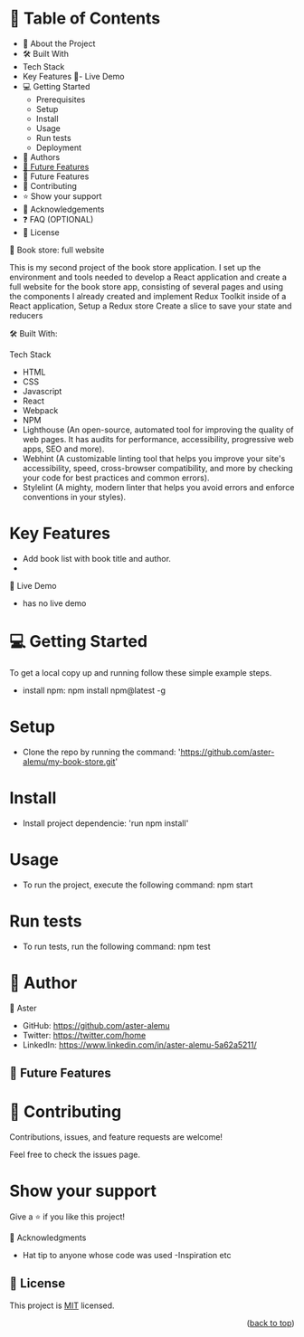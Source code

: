 
# 📗 Table of Contents
 - 📖 About the Project
  - 🛠 Built With
   - Tech Stack
   - Key Features
🚀- Live Demo
- 💻 Getting Started
  - Prerequisites
  - Setup
  - Install
  - Usage
  - Run tests
  - Deployment
- 👥 Authors
- [🔭 Future Features ](#-future-features-)
- 🔭 Future Features
- 🤝 Contributing
- ⭐️ Show your support
- 🙏 Acknowledgements
- ❓ FAQ (OPTIONAL)
- 📝 License

📖 Book store: full website

This is my second project of the book store application. I set up the environment and tools needed to develop a React application and create a full website for the book store app, consisting of several pages and using the components I already created and implement Redux Toolkit inside of a React application, Setup a Redux store
Create a slice to save your state and reducers

🛠 Built With: 

Tech Stack

  - HTML
  - CSS
  - Javascript
  - React
  - Webpack
  - NPM
  - Lighthouse (An open-source, automated tool for improving the quality of web pages. It has audits for performance, accessibility, progressive web apps, SEO and more).
  - Webhint (A customizable linting tool that helps you improve your site's accessibility, speed, cross-browser compatibility, and more by checking your code for best practices and common errors).
  - Stylelint (A mighty, modern linter that helps you avoid errors and enforce conventions in your styles).

# Key Features

  - Add book list with book title and author.
  - 

🚀 Live Demo

  - has no live demo

# 💻 Getting Started

To get a local copy up and running follow these simple example steps.
- install npm: npm install npm@latest -g

# Setup

-  Clone the repo by running the command: 'https://github.com/aster-alemu/my-book-store.git'

# Install

- Install project dependencie: 'run npm install'

# Usage

  - To run the project, execute the following command: npm start

# Run tests
  - To run tests, run the following command: npm test

# 👥 Author

👤 Aster
- GitHub: https://github.com/aster-alemu
- Twitter: https://twitter.com/home
- LinkedIn: https://www.linkedin.com/in/aster-alemu-5a62a5211/

<!-- FUTURE FEATURES -->

## 🔭 Future Features <a name="future-features"></a>

# 🤝 Contributing
Contributions, issues, and feature requests are welcome!

Feel free to check the issues page.

# Show your support
Give a ⭐️ if you like this project!

🙏 Acknowledgments

- Hat tip to anyone whose code was used
-Inspiration etc


## 📝 License <a name="license"></a>

This project is [MIT](./LICENSE) licensed.

<p align="right">(<a href="#readme-top">back to top</a>)</p>